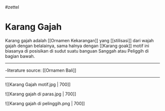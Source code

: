 #zettel
# Karang Gajah
Karang gajah adalah [[Ornamen Kekarangan]] yang [[stilisasi]] dari wajah gajah dengan belalainya, sama halnya dengan [[Karang goak]] motif ini biasanya di posisikan di sudut suatu banguan Sanggah atau Peliggih di bagian bawah.

--- 

-literature source: [[Ornamen Bali]]

---

![[Karang Gajah motif.jpg | 700]]



![[Karang gajah di paras.jpg | 700]]



![[Karang gajah di pelinggih.png | 700]]